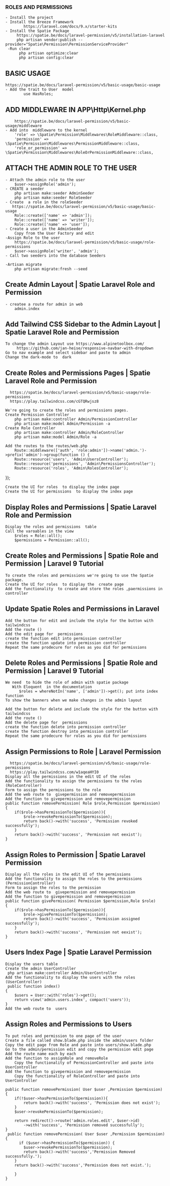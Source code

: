 ### ROLES AND PERMISSIONS 
    - Install the project
    - Install the Breeze Framework
            https://laravel.com/docs/9.x/starter-kits
    - Install the Spatie Package
         https://spatie.be/docs/laravel-permission/v5/installation-laravel
         php artisan vendor:publish --provider="Spatie\Permission\PermissionServiceProvider"
     -Run clear
          php artisan optimize:clear
          php artisan config:clear
## BASIC USAGE 
    https://spatie.be/docs/laravel-permission/v5/basic-usage/basic-usage
    - Add the trait to User  model
            use HasRoles;
## ADD MIDDLEWARE IN APP\Http\Kernel.php
        https://spatie.be/docs/laravel-permission/v5/basic-usage/middleware
    - Add into  middleware to the kernel
        'role' => \Spatie\Permission\Middlewares\RoleMiddleware::class,
        'permission' => \Spatie\Permission\Middlewares\PermissionMiddleware::class,
        'role_or_permission' => \Spatie\Permission\Middlewares\RoleOrPermissionMiddleware::class,

## ATTACH THE ADMIN ROLE TO THE USER
    - Attach the admin role to the user
        $user->assignRole('admin'); 
    - CREATE a seeder
        php artisan make:seeder AdminSeeder
        php artisan make:seeder RoleSeeder
    - Create  a role in the roleSeeder
       https://spatie.be/docs/laravel-permission/v5/basic-usage/basic-usage
        Role::create(['name' => 'admin']);
        Role::create(['name' => 'writer']);
        Role::create(['name' => 'user']);
    - Create a user in the AdminSeeder
        Copy from the User Factory and edit       
    -Assign Role to the user
        https://spatie.be/docs/laravel-permission/v5/basic-usage/role-permissions
        $user->assignRole('writer', 'admin');
    - Call two seeders into the database Seeders
       
    -Artisan migrate
        php artisan migrate:fresh --seed

## Create Admin Layout | Spatie Laravel Role and Permission
    - createe a route for admin in web 
        admin.index

## Add Tailwind CSS Sidebar to the Admin Layout | Spatie Laravel Role and Permission
    To change the admin Layout use https://www.alpinetoolbox.com/
         https://github.com/jan-heise/responsive-navbar-with-dropdown
    Go to nav example and select sidebar and paste to admin
    Change the dark-mode to  dark 

## Create Roles and Permissions Pages | Spatie Laravel Role and Permission
      https://spatie.be/docs/laravel-permission/v5/basic-usage/role-permissions
      https://play.tailwindcss.com/cGTQRwjsz8
      
    We're going to create the roles and permissions pages.
    Create Permission Controller
        php artisan make:controller Admin/PermissionController
        php artisan make:model Admin/Permission -a  
    Create Role Controller
        php artisan make:controller Admin/RoleController
        php artisan make:model Admin/Role -a 

    Add the routes to the routes/web.php
        Route::middleware(['auth', 'role:admin'])->name('admin.')->prefix('admin')->group(function () {
        Route::resource('users', 'Admin\UsersController');
        Route::resource('permissions', 'Admin\PermissionsController');
        Route::resource('roles', 'Admin\RolesController');
});

    Create the UI for roles  to display the index page
    Create the UI for permissions  to display the index page
    
## Display Roles and Permissions | Spatie Laravel Role and Permission
    Display the roles and permissions  table
    Call the varoables in the view
        $roles = Role::all();
        $permissions = Permission::all();
        
 ## Create Roles and Permissions | Spatie Role and Permission | Laravel 9 Tutorial   
    To create the roles and permissions we're going to use the Spatie package.
    Create the UI for roles  to display the  create page
    Add the functionality  to create and store the roles ,paermissions in controller

## Update Spatie Roles and Permissions in Laravel 
    Add the button for edit and include the style for the button with tailwindcss
    Add the route ()
    Add the edit page for  permissions
    create the function edit into permission controller
    create the function update into permission controller
    Repeat the same prodecure for roles as you did for permissions

## Delete Roles and Permissions | Spatie Role and Permission | Laravel 9 Tutorial   
    We need  to hide the role of admin with spatie package
       With Eloquent  in the documentation 
          $roles = whereNotIn('name', ['admin'])->get(); put into index function
    To show the banners when we make changes in the admin layout  
  
    Add the button for delete and include the style for the button with tailwindcss
    Add the route ()
    Add the delete page for  permissions
    create the function delete into permission controller
    create the function destroy into permission controller
    Repeat the same prodecure for roles as you did for permissions

## Assign Permissions to Role | Laravel Permission
      https://spatie.be/docs/laravel-permission/v5/basic-usage/role-permissions
      https://play.tailwindcss.com/w1aqeaHYI0
    Display all the permissions in the edit UI of the roles
    Add the functionality to assign the permissions to the roles (RoleController)
    Form to assign the permissions to the role
    Add the web route to  givepermission and removepermission
    Add the function to givepermission and removepermission
    public function removePermission( Role $role,Permission $permission)
    {
        if($role->hasPermissionTo($permission)){
            $role->revokePermissionTo($permission);
            return back()->with('success', 'Permission revoked successfully');
        }
        return back()->with('success', 'Permission not eexist');
    }
## Assign Roles to Permission | Spatie Laravel Permission
    Display all the roles in the edit UI of the permissions
    Add the functionality to assign the roles to the permissions (PermissionController)
    Form to assign the roles to the permission
    Add the web route to  givepermission and removepermission
    Add the function to givepermission and removepermission
    public function givePermission( Permission $permission,Role $role)
    {
        if($role->hasPermissionTo($permission)){
            $role->givePermissionTo($permission);
            return back()->with('success', 'Permission assigned successfully');
        }
        return back()->with('success', 'Permission not eexist');
    }

## Users Index Page | Spatie Laravel Permission
    Display the users table
    Create the admin UserController
     php artisan make:controller Admin/UserController
    Add the functionality to display the users with the roles (UserController)
     public function index()
    {
        $users = User::with('roles')->get();
        return view('admin.users.index', compact('users'));
    } 
    Add the web route to  users

## Assign Roles and Permissions to Users 
    To put roles and permission to one page of the user
    Create a file called show.blade.php inside the admin/users folder
    Copy the edit page from Role and paste into users/show.blade.php
    Go to the admin/permission edit and copy the permission edit page
    Add the route name each by each
    Add the function to assignRole and removeRole
        Copy the functionality of PermissionController and paste into UserController
    Add the function to givepermission and removepermission
        Copy the functionality of RoleController and paste into UserController

    public function removePermission( User $user ,Permission $permission)
    {
        if(!$user->hasPermissionTo($permission)){
            return back()->with('success', 'Permission does not exist');
        }
        $user->revokePermissionTo($permission);

        return redirect()->route('admin.roles.edit', $user->id)
            ->with('success', 'Permission removed successfully');
    }
     public function removePermission( User $user ,Permission $permission)
    {
          if ($user->hasPermissionTo($permission)) {
            $user->revokePermissionTo($permission);
            return back()->with('success','Permission Removed successfully.');
        }
        return back()->with('success','Permission does not exist.');
            
        }
    }

